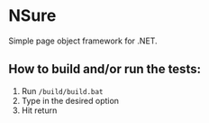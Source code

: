 NSure
=====

Simple page object framework for .NET.


How to build and/or run the tests:
--------

1. Run `/build/build.bat`
1. Type in the desired option
1. Hit return